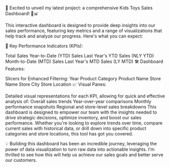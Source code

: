 🚀 Excited to unveil my latest project: a comprehensive Kids Toys Sales Dashboard! 🧸📊

This interactive dashboard is designed to provide deep insights into our sales performance, featuring key metrics and a range of visualizations that help track and analyze our progress. Here's what you can expect:

🔑 Key Performance Indicators (KPIs):

Total Sales
Year-to-Date (YTD) Sales
Last Year's YTD Sales (NLY YTD)
Month-to-Date (MTD) Sales
Last Year's MTD Sales (LY MTD)
🛠 Dashboard Features:

Slicers for Enhanced Filtering:
Year
Product Category
Product Name
Store Name
Store City
Store Location
📈 Visual Panes:

Detailed visual representations for each KPI, allowing for quick and effective analysis of:
Overall sales trends
Year-over-year comparisons
Monthly performance snapshots
Regional and store-level sales breakdowns
This dashboard is designed to empower our team with the insights needed to drive strategic decisions, optimize inventory, and boost our sales performance. Whether you're looking to explore trends over time, compare current sales with historical data, or drill down into specific product categories and store locations, this tool has got you covered.

💡 Building this dashboard has been an incredible journey, leveraging the power of data visualization to turn raw data into actionable insights. I'm thrilled to see how this will help us achieve our sales goals and better serve our customers.
